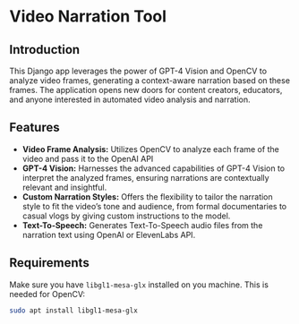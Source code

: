 # Video Narration Tool

## Introduction

This Django app leverages the power of GPT-4 Vision and OpenCV to analyze video frames, generating a context-aware narration based on these frames. The application opens new doors for content creators, educators, and anyone interested in automated video analysis and narration.

## Features

- **Video Frame Analysis:** Utilizes OpenCV to analyze each frame of the video and pass it to the OpenAI API
- **GPT-4 Vision:** Harnesses the advanced capabilities of GPT-4 Vision to interpret the analyzed frames, ensuring narrations are contextually relevant and insightful.
- **Custom Narration Styles:** Offers the flexibility to tailor the narration style to fit the video’s tone and audience, from formal documentaries to casual vlogs by giving custom instructions to the model.
- **Text-To-Speech:** Generates Text-To-Speech audio files from the narration text using OpenAI or ElevenLabs API.

## Requirements

Make sure you have `libgl1-mesa-glx` installed on you machine. This is needed for OpenCV:

```bash
sudo apt install libgl1-mesa-glx
```
